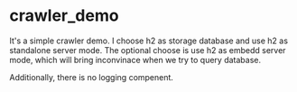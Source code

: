 crawler_demo
============
It's a simple crawler demo.
I choose h2 as storage database and use h2 as standalone server mode.
The optional choose is use h2 as embedd server mode, which will bring inconvinace when we try to query database.

Additionally, there is no logging compenent.
